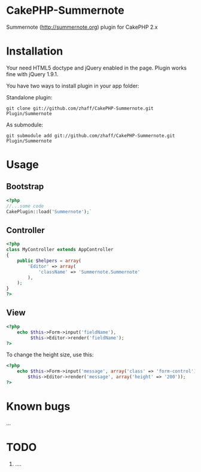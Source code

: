 CakePHP-Summernote
====================

Summernote (http://summernote.org) plugin for CakePHP 2.x

Installation
============

Your need HTML5 doctype and jQuery enabled in the page. Plugin works fine with jQuery 1.9.1.

You have two ways to install plugin in your app folder:

Standalone plugin:

`git clone git://github.com/zhaff/CakePHP-Summernote.git Plugin/Summernote`

As submodule:

`git submodule add git://github.com/zhaff/CakePHP-Summernote.git Plugin/Summernote`

Usage
=====

Bootstrap
---------
```php
<?php
//...some code
CakePlugin::load('Summernote');`
```

Controller
----------

```php
<?php
class MyController extends AppController
{
    public $helpers = array(
		'Editor' => array(
			'className' => 'Summernote.Summernote'
		),
	);
}
?>
```

View
----
```php
<?php
    echo $this->Form->input('fieldName'),
         $this->Editor->render('fieldName');
?>
```

To change the height size, use this:

```php
<?php 
    echo $this->Form->input('message', array('class' => 'form-control')), 
        $this->Editor->render('message', array('height' => '200')); 
?>
```

Known bugs
==========

...

TODO
====

1. ....


